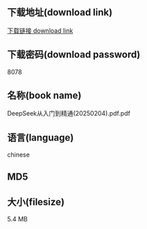 ## 下载地址(download link)
[下载链接 download link](https://tutu365.netlify.app/?s=DeepSeek%E4%BB%8E%E5%85%A5%E9%97%A8%E5%88%B0%E7%B2%BE%E9%80%9A%2820250204%29.pdf)

## 下载密码(download password)
8078

## 名称(book name)
DeepSeek从入门到精通(20250204).pdf.pdf

## 语言(language)
chinese

## MD5


## 大小(filesize)
5.4 MB
